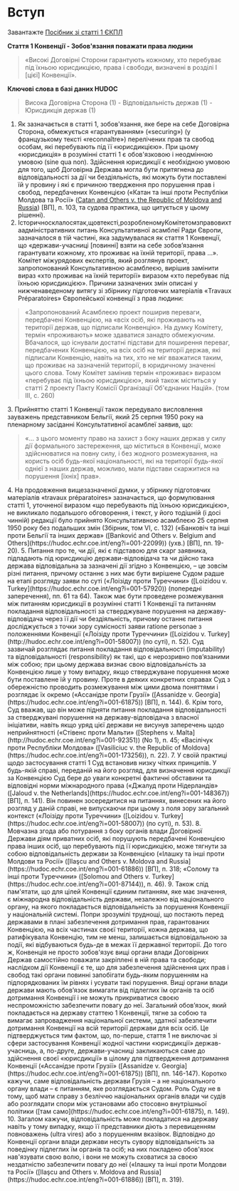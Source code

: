 # Вступ


<div class="eoz-wrap">
  <div class="eoz-text">
    <p style="margin-bottom: 0;">Завантажте <a href="./Guide_on_Article 1_UKR.pdf" target="_blank">Посібник зі статті 1 ЄКПЛ</a></p>
  </div>
</div>


**Стаття 1 Конвенції - Зобов'язання поважати права людини**
> «Високі Договірні Сторони гарантують кожному, хто перебуває під їхньою юрисдикцією, права і свободи, визначені в розділі I [цієї] Конвенції».

**Ключові слова в базі даних HUDOC**
> Висока Договірна Сторона (1) - Відповідальність держав (1) - Юрисдикція держав (1)


1. Як зазначається в статті 1, зобов'язання, яке бере на себе Договірна Сторона, обмежується «гарантуванням» («securing») (у французькому тексті «reconnaître») перелічених прав та свобод особам, які перебувають під її «юрисдикцією». При цьому «юрисдикція» в розумінні статті 1 є обов'язковою і неодмінною умовою (sine qua non). Здійснення юрисдикції є необхідною умовою для того, щоб Договірна Держава могла бути притягнена до відповідальності за дії чи бездіяльність, які можуть бути поставлені їй у провину і які є причиною твердження про порушення прав і свобод, передбачених Конвенцією («Катан та інші проти Республіки Молдова та Росії» ([Catan and Others v. the Republic of Moldova and Russia](http://hudoc.echr.coe.int/eng?i=001-114082)) [ВП], п. 103, та судова практика, що цитується у цьому рішенні).
2. Історичносклалосятак,щовтексті,розробленомуКомітетомзправовихтаадміністративних питань Консультативної асамблеї Ради Європи, зазначалося в тій частині, яка задумувалася як стаття 1 Конвенції, що «держави-учасниці [повинні] взяти на себе зобов’язання гарантувати кожному, хто проживає на їхній території, права ...». Комітет міжурядових експертів, який розглянув проект, запропонований Консультативною асамблеєю, вирішив замінити вираз «хто проживає на їхній території» виразом «хто перебуває під їхньою юрисдикцією». Причини зазначених змін описані у нижченаведеному витягу зі збірнику підготовчих матеріалів «Travaux Préparatoires» Європейської конвенції з прав людини:
<blockquote>
«Запропонований Асамблеєю проект поширив переваги, передбачені Конвенцією, на «всіх осіб, які проживають на території держав, що підписали Конвенцію». На думку Комітету, термін «проживають» може здаватися занадто обмежуючим. Вбачалося, що існували достатні підстави для поширення переваг, передбачених Конвенцією, на всіх осіб на території держав, які підписали Конвенцію, навіть на тих, хто не міг вважатися таким, що проживає на зазначеній території, в юридичному значенні цього слова. Тому Комітет замінив термін «проживає» виразом «перебуває під їхньою юрисдикцією», який також міститься у статті 2 проекту Пакту Комісії Організації Об'єднаних Націй». (том III, с. 260)
</blockquote>
3. Прийняттю статті 1 Конвенції також передувало висловлення зауважень представником Бельгії, який 25 серпня 1950 року на пленарному засіданні Консультативної асамблеї заявив, що:
<blockquote>
«... з цього моменту право на захист з боку наших держав у силу дії формального застереження, що міститься в Конвенції, може здійснюватися на повну силу, і без жодного розмежування, на користь осіб будь-якої національності, які на території будь-якої однієї з наших держав, можливо, мали підстави скаржитися на порушення [їхніх] прав».
</blockquote>
4. На продовження вищезазначеної думки, у збірнику підготовчих матеріалів «travaux préparatoires» зазначається, що формулювання статті 1, уточненої виразом «що перебувають під їхньою юрисдикцією», не викликало подальшого обговорення, і текст, у його тодішній (і досі чинній) редакції було прийнято Консультативною асамблеєю 25 серпня 1950 року без подальших змін (Збірник, том VI, с. 132) («Банковіч та інші проти Бельгії та інших держав» ([Banković and Others v. Belgium and Others](https://hudoc.echr.coe.int/eng?i=001-22099)) (ухв.) [ВП], пп. 19-20).
5. Питання про те, чи дії, які є підставою для скарг заявника, підпадають під юрисдикцію держави-відповідача та чи дійсно така держава відповідальна за зазначені дії згідно з Конвенцією, – це зовсім різні питання, причому останнє з них має бути вирішене Судом радше на етапі розгляду заяви по суті («Лоізіду проти Туреччини» ([Loizidou v. Turkey](https://hudoc.echr.coe.int/eng?i=001-57920)) (попередні заперечення), пп. 61 та 64). Також має бути проведене розмежування між питанням юрисдикції в розумінні статті 1 Конвенції та питанням покладання відповідальності за стверджуване порушення на державу-відповідача через її дії чи бездіяльність, причому останнє питання досліджується з точки зору сумісності заяви ratione personae з положеннями Конвенції («Лоізіду проти Туреччини» ([Loizidou v. Turkey](http://hudoc.echr.coe.int/eng?i=001-58007)) (по суті), п. 52). Суд зазвичай розглядає питання покладання відповідальності (imputability) та відповідальності (responsibility) як такі, що є нерозривно пов’язаними між собою; при цьому держава визнає свою відповідальність за Конвенцією лише у тому випадку, якщо стверджуване порушення може бути поставлене їй у провину. Проте в деяких конкретних справах Суд з обережністю проводить розмежування між цими двома поняттями і розглядає їх окремо («Ассанідзе проти Грузії» ([Assanidze v. Georgia](https://hudoc.echr.coe.int/eng?i=001-61875)) [ВП], п. 144).
6. Крім того, Суд вважав, що він може підняти питання покладання відповідальності за стверджувані порушення на державу-відповідача з власної ініціативи, навіть якщо уряд цієї держави не висунув заперечень щодо неприйнятності («Стівенс проти Мальти» ([Stephens v. Malta](http://hudoc.echr.coe.int/eng?i=001-92351)) (No 1), п. 45; «Васілічук проти Республіки Молдова» ([Vasiliciuc v. the Republic of Moldova](https://hudoc.echr.coe.int/eng?i=001-173256)), п. 22).
7. У своїй практиці щодо застосування статті 1 Суд встановив низку чітких принципів. У будь-якій справі, переданій на його розгляд, для визначення юрисдикції за Конвенцією Суд бере до уваги конкретні фактичні обставини та відповідні норми міжнародного права («Джалуд проти Нідерландів» ([Jaloud v. the Netherlands](https://hudoc.echr.coe.int/eng?i=001-148367)) [ВП], п. 141). Він повинен зосередитися на питаннях, винесених на його розгляд у даній справі, не випускаючи при цьому з поля зору загальний контекст («Лоізіду проти Туреччини» ([Loizidou v. Turkey](https://hudoc.echr.coe.int/eng?i=001-58007)) (по суті), п. 53).
8. Мовчазна згода або потурання з боку органів влади Договірної Держави діям приватних осіб, які порушують передбачені Конвенцією права інших осіб, що перебувають під її юрисдикцією, може тягнути за собою відповідальність держави за Конвенцією («Ілашку та інші проти Молдови та Росії» ([Ilaşcu and Others v. Moldova and Russia](https://hudoc.echr.coe.int/eng?i=001-61886)) [ВП], п. 318; «Солому та інші проти Туреччини» ([Solomou and Others v. Turkey](https://hudoc.echr.coe.int/eng?i=001-87144)), п. 46).
9. Також слід пам'ятати, що для цілей Конвенції єдиним питанням, яке має значення, є міжнародна відповідальність держави, незалежно від національного органу, на якого покладається відповідальність за порушення Конвенції у національній системі. Попри зрозумілі труднощі, що постають перед державами в плані забезпечення дотримання прав, гарантованих Конвенцією, на всіх частинах своєї території, кожна держава, що ратифікувала Конвенцію, тим не менш, залишається відповідальною за події, які відбуваються будь-де в межах її державної території. До того ж, Конвенція не просто зобов'язує вищі органи влади Договірних Держав самостійно поважати закріплені в ній права та свободи; наслідком дії Конвенції є те, що для забезпечення здійснення цих прав і свобод такі органи повинні запобігати будь-яким порушенням на підпорядкованих їм рівнях і усувати такі порушення. Вищі органи влади держави мають обов’язок вимагати від підлеглих їм органів та осіб дотримання Конвенції і не можуть прикриватися своєю неспроможністю забезпечити повагу до неї. Загальний обов’язок, який покладається на державу статтею 1 Конвенції, тягне за собою та вимагає запровадження національної системи, здатної забезпечити дотримання Конвенції на всій території держави для всіх осіб. Це підтверджується тим фактом, що, по-перше, стаття 1 не виключає зі сфери застосування Конвенції жодної частини «юрисдикції» держав-учасниць, а, по-друге, держави-учасниці закликаються саме до здійснення своєї «юрисдикції» в цілому для підтвердження дотримання Конвенції («Ассанідзе проти Грузії» ([Assanidze v. Georgia](https://hudoc.echr.coe.int/eng?i=001-61875)) [ВП], пп. 146-147). Коротко кажучи, саме відповідальність держави Грузія – а не національного органу влади – є питанням, яке розглядається Судом. Роль Суду не в тому, щоб мати справу з безліччю національних органів влади чи судів або розглядати спори між установами або стосовно внутрішньої політики ([там само](https://hudoc.echr.coe.int/eng?i=001-61875), п. 149).
10. Загалом кажучи, відповідальність може покладатися на державу навіть у тому випадку, якщо її представники діють з перевищенням повноважень (ultra vires) або з порушенням вказівок. Відповідно до Конвенції органи влади держави несуть сувору відповідальність за поведінку підлеглих їм органів та осіб; на них покладено обов'язок нав'язувати свою волю, і вони не можуть сховатися за своєю нездатністю забезпечити повагу до неї («Ілашку та інші проти Молдови та Росії» ([Ilaşcu and Others v. Moldova and Russia](https://hudoc.echr.coe.int/eng?i=001-61886)) [ВП], п. 319).


